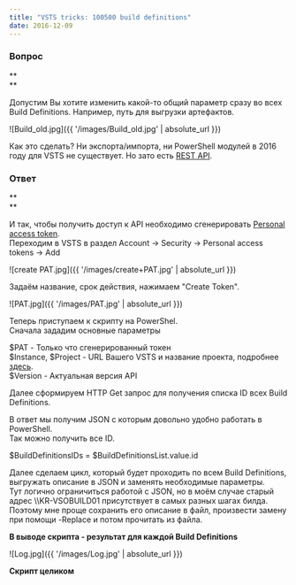 ```yaml
---
title: "VSTS tricks: 100500 build definitions"
date: 2016-12-09
---
```


###  **Вопрос**

**  
**

Допустим Вы хотите изменить какой-то общий параметр сразу во всех Build Definitions. Например, путь для выгрузки артефактов.  
  

![Build_old.jpg]({{ '/images/Build_old.jpg' | absolute_url }})

  
Как это сделать? Ни экспорта/импорта, ни PowerShell модулей в 2016 году для VSTS не существует. Но зато есть [REST API](https://www.visualstudio.com/en-us/docs/integrate/api/overview).  
  

###  **Ответ**

**  
**

И так, чтобы получить доступ к API необходимо сгенерировать  [Personal access token](https://www.visualstudio.com/en-us/docs/setup-admin/team-services/use-personal-access-tokens-to-authenticate).  
Переходим в VSTS в раздел Account -> Security -> Personal access tokens -> Add  
  

![create PAT.jpg]({{ '/images/create+PAT.jpg' | absolute_url }})

  
Задаём название, срок действия, нажимаем "Create Token".  
  

![PAT.jpg]({{ '/images/PAT.jpg' | absolute_url }})

  
Теперь приступаем к скрипту на PowerShel.  
Сначала зададим основные параметры  
  
$PAT - Только что сгенерированный токен  
$Instance, $Project - URL Вашего VSTS и название проекта, подробнее [здесь](https://www.visualstudio.com/en-us/docs/integrate/api/xamlbuild/overview).  
$Version - Актуальная версия API  
  
Далее сформируем HTTP Get запрос для получения списка ID всех Build Definitions.  
  
В ответ мы получим JSON с которым довольно удобно работать в PowerShell.  
Так можно получить все ID.  
  
$BuildDefinitionsIDs = $BuildDefinitionsList.value.id  
  
Далее сделаем цикл, который будет проходить по всем  Build Definitions, выгружать описание в JSON и заменять необходимые параметры.  
Тут логично ограничиться работой с JSON, но в моём случае старый адрес \\\​KR-VSOBUILD01 присутствует в самых разных шагах билда. Поэтому мне проще сохранить его описание в файл, произвести замену при помощи -Replace и потом прочитать из файла.  
  
  
**В выводе скрипта - результат для каждой Build Definitions**  
  

![Log.jpg]({{ '/images/Log.jpg' | absolute_url }})

  
**Скрипт целиком**